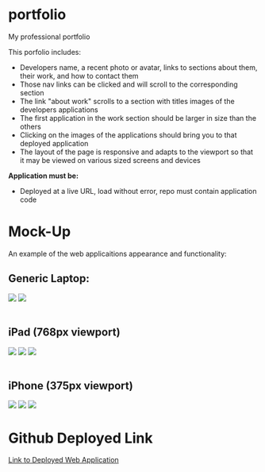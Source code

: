 # portfolio
My professional portfolio

This porfolio includes:

- Developers name, a recent photo or avatar, links to sections about them, their work, and how to contact them 
- Those nav links can be clicked and will scroll to the corresponding section
- The link "about work" scrolls to a section with titles images of the developers applications
- The first application in the work section should be larger in size than the others
- Clicking on the images of the applications should bring you to that deployed application
- The layout of the page is responsive and adapts to the viewport so that it may be viewed on various sized screens and devices 

**Application must be:**
- Deployed at a live URL, load without error, repo must contain application code


# Mock-Up
An example of the web applicaitions appearance and functionality: 

## Generic Laptop:

<img src="assets/images/Laptop1.jpg">
<img src="assets/images/Laptop2.jpg">
<br><br>

## iPad (768px viewport)

<img src="assets/images/iPad1.jpg">
<img src="assets/images/iPad2.jpg">
<img src="assets/images/iPad3.jpg">
<br><br>

## iPhone (375px viewport)

<img src="assets/images/iPhone1.jpg">
<img src="assets/images/iPhone2.jpg">
<img src="assets/images/iPhone3.jpg">

# Github Deployed Link

[Link to Deployed Web Application](https://lindsfitz.github.io/portfolio/)